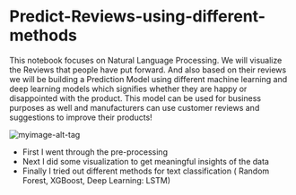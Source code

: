 
# Predict-Reviews-using-different-methods

This notebook focuses on Natural Language Processing. We will visualize the Reviews that people have put forward. And also based on their reviews we will be building a Prediction Model using different machine learning and deep learning models which signifies whether they are happy or disappointed with the product. This model can be used for business purposes as well and manufacturers can use customer reviews and suggestions to improve their products!

![myimage-alt-tag](https://www.kdnuggets.com/wp-content/uploads/amazon-review-word-cloud-negative-reviews.jpg)


* First I went through the pre-processing
* Next I did some visualization to get meaningful insights of the data
* Finally I tried out different methods for text classification (  Random Forest,  XGBoost, Deep Learning: LSTM)
